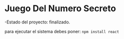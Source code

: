 <h1> Juego Del Numero Secreto</h1>

-Estado del proyecto: finalizado.

para ejecutar el sistema debes poner:
``npm install react``
